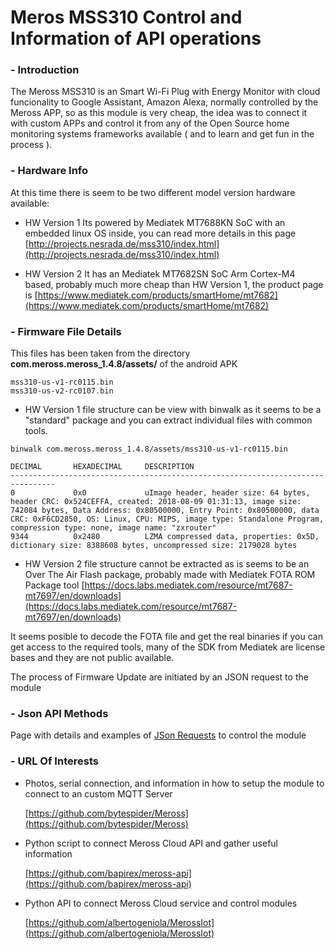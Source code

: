 # Meros MSS310 Control and Information of API operations

### - Introduction

The Meross MSS310 is an Smart Wi-Fi Plug with Energy Monitor with cloud funcionality to Google Assistant, Amazon Alexa, normally controlled by the Meross APP, so as this module is very cheap, the idea was to connect it with custom APPs and control it from any of the Open Source home monitoring systems frameworks available ( and to learn and get fun in the process ).

### - Hardware Info

At this time there is seem to be two different model version hardware available:

- HW Version 1
   Its powered by Mediatek MT7688KN SoC with an embedded linux OS inside, you can read more details in this page [http://projects.nesrada.de/mss310/index.html](http://projects.nesrada.de/mss310/index.html)
   
- HW Version 2
   It has an Mediatek MT7682SN SoC Arm Cortex-M4 based, probably much more cheap than HW Version 1, the product page is [https://www.mediatek.com/products/smartHome/mt7682](https://www.mediatek.com/products/smartHome/mt7682)

### - Firmware File Details

This files has been taken from the directory **com.meross.meross_1.4.8/assets/** of the android APK
```
mss310-us-v1-rc0115.bin
mss310-us-v2-rc0107.bin
```

- HW Version 1 file structure can be view with binwalk as it seems to be a "standard" package and you can extract individual files with common tools.

```
binwalk com.meross.meross_1.4.8/assets/mss310-us-v1-rc0115.bin

DECIMAL       HEXADECIMAL     DESCRIPTION
--------------------------------------------------------------------------------
0             0x0             uImage header, header size: 64 bytes, header CRC: 0x524CEFFA, created: 2018-08-09 01:31:13, image size: 742084 bytes, Data Address: 0x80500000, Entry Point: 0x80500000, data CRC: 0xF6CD2850, OS: Linux, CPU: MIPS, image type: Standalone Program, compression type: none, image name: "zxrouter"
9344          0x2480          LZMA compressed data, properties: 0x5D, dictionary size: 8388608 bytes, uncompressed size: 2179028 bytes
```

- HW Version 2 file structure cannot be extracted as is seems to be an Over The Air Flash package, probably made with Mediatek FOTA ROM Package tool [https://docs.labs.mediatek.com/resource/mt7687-mt7697/en/downloads](https://docs.labs.mediatek.com/resource/mt7687-mt7697/en/downloads)

It seems posible to decode the FOTA file and get the real binaries if you can get access to the required tools, many of the SDK from Mediatek are license bases and they are not public available.

The process of Firmware Update are initiated by an JSON request to the module

### - Json API Methods

Page with details and examples of [JSon Requests](jsonapi.md) to control the module


### - URL Of Interests

* Photos, serial connection, and information in how to setup the module to connect to an custom MQTT Server

   [https://github.com/bytespider/Meross](https://github.com/bytespider/Meross)
   
* Python script to connect Meross Cloud API and gather useful information

   [https://github.com/bapirex/meross-api](https://github.com/bapirex/meross-api)

* Python API to connect Meross Cloud service and control modules

   [https://github.com/albertogeniola/MerossIot](https://github.com/albertogeniola/MerossIot)
